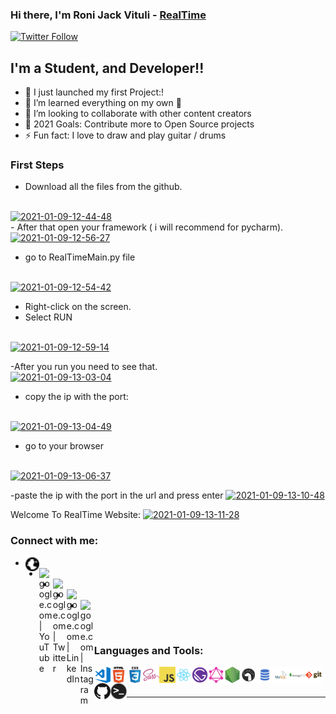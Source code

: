 ### Hi there, I'm Roni Jack Vituli -  [RealTime][website]

[![Twitter Follow](https://img.shields.io/twitter/follow/RealTime?color=1DA1F2&logo=twitter&style=for-the-badge)](https://twitter.com/intent/follow?original_referer=https%3A%2F%2Fgithub.com%2FcodeSTACKr&screen_name=RealTime)

## I'm a Student, and Developer!!

- 🔭 I just launched my first Project:!
- 🌱 I’m learned everything on my own 🤣
- 👯 I’m looking to collaborate with other content creators
- 🥅 2021 Goals: Contribute more to Open Source projects
- ⚡ Fun fact: I love to draw and play guitar / drums

### First Steps
<!--START -->
- Download all the files from the github.
<br>
<a href="https://ibb.co/F89ZWKH"><img src="https://i.ibb.co/h2kQMyY/2021-01-09-12-44-48.png" alt="2021-01-09-12-44-48" border="0"></a>
<br>
- After that open your framework ( i will recommend for pycharm).
<br>
<a href="https://imgbb.com/"><img src="https://i.ibb.co/FXBYHm8/2021-01-09-12-56-27.png" alt="2021-01-09-12-56-27" border="0"></a>

- go to RealTimeMain.py file
<br>
<a href="https://imgbb.com/"><img src="https://i.ibb.co/6vzHdky/2021-01-09-12-54-42.png" alt="2021-01-09-12-54-42" border="0"></a>

- Right-click on the screen.
- Select RUN
<br>
  <a href="https://imgbb.com/"><img src="https://i.ibb.co/ByHsZy7/2021-01-09-12-59-14.png" alt="2021-01-09-12-59-14" border="0"></a>

-After you run you need to see that.
<br>
<a href="https://ibb.co/pfWWkQZ"><img src="https://i.ibb.co/6Hvvq8b/2021-01-09-13-03-04.png" alt="2021-01-09-13-03-04" border="0"></a>

- copy the ip with the port:
<br>
<a href="https://imgbb.com/"><img src="https://i.ibb.co/YdvbCPZ/2021-01-09-13-04-49.png" alt="2021-01-09-13-04-49" border="0"></a>
  
- go to your browser
<br>
  <a href="https://ibb.co/Sts1ygy"><img src="https://i.ibb.co/6HnpwSw/2021-01-09-13-06-37.png" alt="2021-01-09-13-06-37" border="0"></a>

-paste the ip with the port in the url and press enter
<a href="https://ibb.co/4fv9nsg"><img src="https://i.ibb.co/59ptgYx/2021-01-09-13-10-48.png" alt="2021-01-09-13-10-48" border="0"></a>

Welcome To RealTime Website:
<a href="https://ibb.co/Pz76bmv"><img src="https://i.ibb.co/qFtr4y3/2021-01-09-13-11-28.png" alt="2021-01-09-13-11-28" border="0"></a>

<!--END -->

### Connect with me:

- [<img align="left" alt="google.com" width="22px" src="https://raw.githubusercontent.com/iconic/open-iconic/master/svg/globe.svg" />][website]
- [<img align="left" alt="google.com | YouTube" width="22px" src="https://cdn.jsdelivr.net/npm/simple-icons@v3/icons/youtube.svg" />][youtube]
- [<img align="left" alt="google.com | Twitter" width="22px" src="https://cdn.jsdelivr.net/npm/simple-icons@v3/icons/twitter.svg" />][twitter]
- [<img align="left" alt="google.com | LinkedIn" width="22px" src="https://cdn.jsdelivr.net/npm/simple-icons@v3/icons/linkedin.svg" />][linkedin]
- [<img align="left" alt="google.com | Instagram" width="22px" src="https://cdn.jsdelivr.net/npm/simple-icons@v3/icons/instagram.svg" />][instagram]

<br />

### Languages and Tools:

[<img align="left" alt="Visual Studio Code" width="26px" src="https://raw.githubusercontent.com/github/explore/80688e429a7d4ef2fca1e82350fe8e3517d3494d/topics/visual-studio-code/visual-studio-code.png" />][webdevplaylist]
[<img align="left" alt="HTML5" width="26px" src="https://raw.githubusercontent.com/github/explore/80688e429a7d4ef2fca1e82350fe8e3517d3494d/topics/html/html.png" />][webdevplaylist]
[<img align="left" alt="CSS3" width="26px" src="https://raw.githubusercontent.com/github/explore/80688e429a7d4ef2fca1e82350fe8e3517d3494d/topics/css/css.png" />][cssplaylist]
[<img align="left" alt="Sass" width="26px" src="https://raw.githubusercontent.com/github/explore/80688e429a7d4ef2fca1e82350fe8e3517d3494d/topics/sass/sass.png" />][cssplaylist]
[<img align="left" alt="JavaScript" width="26px" src="https://raw.githubusercontent.com/github/explore/80688e429a7d4ef2fca1e82350fe8e3517d3494d/topics/javascript/javascript.png" />][jsplaylist]
[<img align="left" alt="React" width="26px" src="https://raw.githubusercontent.com/github/explore/80688e429a7d4ef2fca1e82350fe8e3517d3494d/topics/react/react.png" />][reactplaylist]
[<img align="left" alt="Gatsby" width="26px" src="https://raw.githubusercontent.com/github/explore/e94815998e4e0713912fed477a1f346ec04c3da2/topics/gatsby/gatsby.png" />][webdevplaylist]
[<img align="left" alt="GraphQL" width="26px" src="https://raw.githubusercontent.com/github/explore/80688e429a7d4ef2fca1e82350fe8e3517d3494d/topics/graphql/graphql.png" />][webdevplaylist]
[<img align="left" alt="Node.js" width="26px" src="https://raw.githubusercontent.com/github/explore/80688e429a7d4ef2fca1e82350fe8e3517d3494d/topics/nodejs/nodejs.png" />][webdevplaylist]
[<img align="left" alt="Deno" width="26px" src="https://raw.githubusercontent.com/github/explore/361e2821e2dea67711cde99c9c40ed357061cf27/topics/deno/deno.png" />][webdevplaylist]
[<img align="left" alt="SQL" width="26px" src="https://raw.githubusercontent.com/github/explore/80688e429a7d4ef2fca1e82350fe8e3517d3494d/topics/sql/sql.png" />][webdevplaylist]
[<img align="left" alt="MySQL" width="26px" src="https://raw.githubusercontent.com/github/explore/80688e429a7d4ef2fca1e82350fe8e3517d3494d/topics/mysql/mysql.png" />][webdevplaylist]
[<img align="left" alt="MongoDB" width="26px" src="https://raw.githubusercontent.com/github/explore/80688e429a7d4ef2fca1e82350fe8e3517d3494d/topics/mongodb/mongodb.png" />][webdevplaylist]
[<img align="left" alt="Git" width="26px" src="https://raw.githubusercontent.com/github/explore/80688e429a7d4ef2fca1e82350fe8e3517d3494d/topics/git/git.png" />][webdevplaylist]
[<img align="left" alt="GitHub" width="26px" src="https://raw.githubusercontent.com/github/explore/78df643247d429f6cc873026c0622819ad797942/topics/github/github.png" />][webdevplaylist]
[<img align="left" alt="Terminal" width="26px" src="https://raw.githubusercontent.com/github/explore/80688e429a7d4ef2fca1e82350fe8e3517d3494d/topics/terminal/terminal.png" />][webdevplaylist]

<br />
<br />

---


[gitHub]: https://github.com/RoniJackVituli/RealTime/tree/RJV
[website]: https://google.com
[course]: http://vsCodeHero.com
[twitter]: https://twitter.com/RealTime
[youtube]: https://youtube.com/RoniJackVituli
[instagram]: https://instagram.com/RealTime
[linkedin]: https://linkedin.com/in/RealTime
[webdevplaylist]: https://github.com/RoniJackVituli/RealTime/tree/RJV
[jsplaylist]: https://www.w3schools.com/js/DEFAULT.asp
[cssplaylist]: https://www.w3schools.com/css/default.asp
[reactplaylist]: https://www.youtube.com/playlist?list=PLkwxH9e_vrAK4TdffpxKY3QGyHCpxFcQ0
